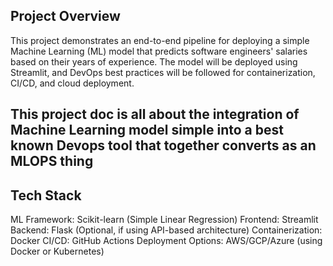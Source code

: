 
## Project Overview
This project demonstrates an end-to-end pipeline for deploying a simple Machine Learning (ML) model that predicts software engineers' salaries based on their years of experience. The model will be deployed using Streamlit, and DevOps best practices will be followed for containerization, CI/CD, and cloud deployment.

## This project doc is all about the integration of Machine Learning model simple into a best known Devops tool that together converts as an MLOPS thing

## Tech Stack
ML Framework: Scikit-learn (Simple Linear Regression)
Frontend: Streamlit
Backend: Flask (Optional, if using API-based architecture)
Containerization: Docker
CI/CD: GitHub Actions
Deployment Options: AWS/GCP/Azure (using Docker or Kubernetes)